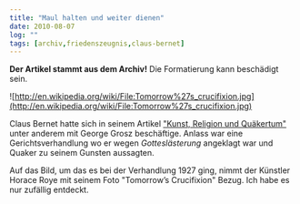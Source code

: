 ```yaml
---
title: "Maul halten und weiter dienen"
date: 2010-08-07
log: ""
tags: [archiv,friedenszeugnis,claus-bernet]
---
```

**Der Artikel stammt aus dem Archiv!** Die Formatierung kann beschädigt sein.

![http://en.wikipedia.org/wiki/File:Tomorrow%27s_crucifixion.jpg](http://en.wikipedia.org/wiki/File:Tomorrow%27s_crucifixion.jpg)

Claus Bernet hatte sich in seinem Artikel <a href="http://www.the-independent-friend.de/?q=node/499">&quot;Kunst, Religion und Qu&auml;kertum&quot;</a> unter anderem mit George Grosz besch&auml;ftige. Anlass war eine Gerichtsverhandlung wo er wegen <i>Gottesl&auml;sterung</i> angeklagt war und Quaker zu seinem Gunsten aussagten. 
<!--break-->
Auf das Bild, um das es bei der Verhandlung 1927 ging, nimmt der K&uuml;nstler Horace Roye mit seinem Foto &quot;Tomorrow&rsquo;s Crucifixion&quot; Bezug. Ich habe es nur zuf&auml;llig entdeckt.
